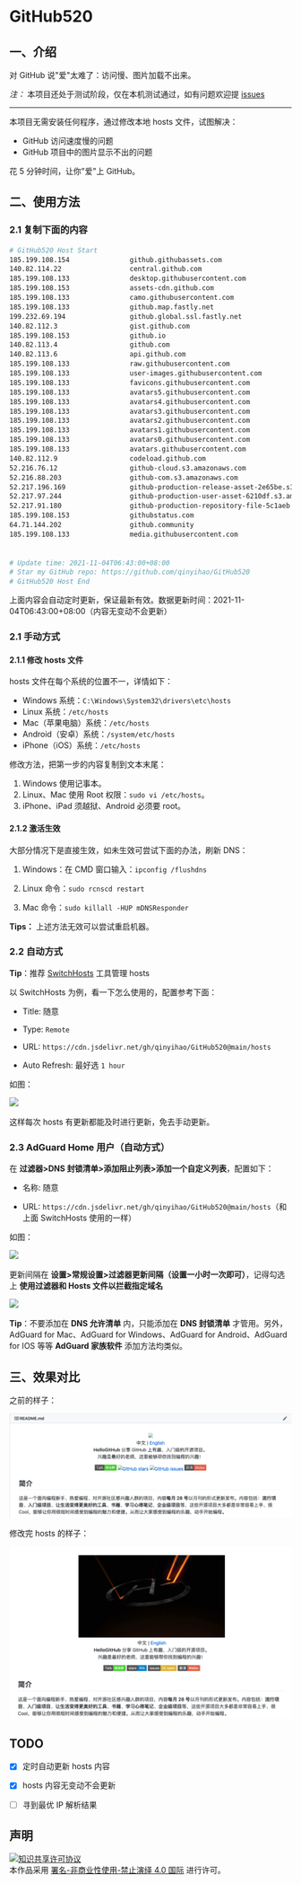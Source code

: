 # GitHub520

## 一、介绍
对 GitHub 说"爱"太难了：访问慢、图片加载不出来。

*注：* 本项目还处于测试阶段，仅在本机测试通过，如有问题欢迎提 [issues](https://github.com/qinyihao/GitHub520/issues/new)

---

本项目无需安装任何程序，通过修改本地 hosts 文件，试图解决：
- GitHub 访问速度慢的问题
- GitHub 项目中的图片显示不出的问题

花 5 分钟时间，让你"爱"上 GitHub。

## 二、使用方法

### 2.1 复制下面的内容
```bash
# GitHub520 Host Start
185.199.108.154               github.githubassets.com
140.82.114.22                 central.github.com
185.199.108.133               desktop.githubusercontent.com
185.199.108.153               assets-cdn.github.com
185.199.108.133               camo.githubusercontent.com
185.199.108.133               github.map.fastly.net
199.232.69.194                github.global.ssl.fastly.net
140.82.112.3                  gist.github.com
185.199.108.153               github.io
140.82.113.4                  github.com
140.82.113.6                  api.github.com
185.199.108.133               raw.githubusercontent.com
185.199.108.133               user-images.githubusercontent.com
185.199.108.133               favicons.githubusercontent.com
185.199.108.133               avatars5.githubusercontent.com
185.199.108.133               avatars4.githubusercontent.com
185.199.108.133               avatars3.githubusercontent.com
185.199.108.133               avatars2.githubusercontent.com
185.199.108.133               avatars1.githubusercontent.com
185.199.108.133               avatars0.githubusercontent.com
185.199.108.133               avatars.githubusercontent.com
140.82.112.9                  codeload.github.com
52.216.76.12                  github-cloud.s3.amazonaws.com
52.216.88.203                 github-com.s3.amazonaws.com
52.217.196.169                github-production-release-asset-2e65be.s3.amazonaws.com
52.217.97.244                 github-production-user-asset-6210df.s3.amazonaws.com
52.217.91.180                 github-production-repository-file-5c1aeb.s3.amazonaws.com
185.199.108.153               githubstatus.com
64.71.144.202                 github.community
185.199.108.133               media.githubusercontent.com


# Update time: 2021-11-04T06:43:00+08:00
# Star my GitHub repo: https://github.com/qinyihao/GitHub520
# GitHub520 Host End

```

上面内容会自动定时更新，保证最新有效。数据更新时间：2021-11-04T06:43:00+08:00（内容无变动不会更新）

### 2.1 手动方式
#### 2.1.1 修改 hosts 文件
hosts 文件在每个系统的位置不一，详情如下：
- Windows 系统：`C:\Windows\System32\drivers\etc\hosts`
- Linux 系统：`/etc/hosts`
- Mac（苹果电脑）系统：`/etc/hosts`
- Android（安卓）系统：`/system/etc/hosts`
- iPhone（iOS）系统：`/etc/hosts`

修改方法，把第一步的内容复制到文本末尾：

1. Windows 使用记事本。
2. Linux、Mac 使用 Root 权限：`sudo vi /etc/hosts`。
3. iPhone、iPad 须越狱、Android 必须要 root。

#### 2.1.2 激活生效
大部分情况下是直接生效，如未生效可尝试下面的办法，刷新 DNS：

1. Windows：在 CMD 窗口输入：`ipconfig /flushdns`

2. Linux 命令：`sudo rcnscd restart`

3. Mac 命令：`sudo killall -HUP mDNSResponder`

**Tips：** 上述方法无效可以尝试重启机器。

### 2.2 自动方式

**Tip**：推荐 [SwitchHosts](https://github.com/oldj/SwitchHosts) 工具管理 hosts

以 SwitchHosts 为例，看一下怎么使用的，配置参考下面：

- Title: 随意

- Type: `Remote`

- URL: `https://cdn.jsdelivr.net/gh/qinyihao/GitHub520@main/hosts`

- Auto Refresh: 最好选 `1 hour`

如图：

![](./img/switch-hosts.png)

这样每次 hosts 有更新都能及时进行更新，免去手动更新。

### 2.3 AdGuard Home 用户（自动方式）

在 **过滤器>DNS 封锁清单>添加阻止列表>添加一个自定义列表**，配置如下：

- 名称: 随意

- URL: `https://cdn.jsdelivr.net/gh/qinyihao/GitHub520@main/hosts`（和上面 SwitchHosts 使用的一样）

如图：

![](./img/AdGuard-rules.png)

更新间隔在 **设置>常规设置>过滤器更新间隔（设置一小时一次即可）**，记得勾选上 **使用过滤器和 Hosts 文件以拦截指定域名**

![](./img/AdGuard-rules2.png)

**Tip**：不要添加在 **DNS 允许清单** 内，只能添加在 **DNS 封锁清单** 才管用。另外，AdGuard for Mac、AdGuard for Windows、AdGuard for Android、AdGuard for IOS 等等 **AdGuard 家族软件** 添加方法均类似。

## 三、效果对比
之前的样子：

![](./img/old.png)

修改完 hosts 的样子：

![](./img/new.png)


## TODO
- [x] 定时自动更新 hosts 内容
- [x] hosts 内容无变动不会更新
- [ ] 寻到最优 IP 解析结果


## 声明
<a rel="license" href="https://creativecommons.org/licenses/by-nc-nd/4.0/deed.zh"><img alt="知识共享许可协议" style="border-width: 0" src="https://licensebuttons.net/l/by-nc-nd/4.0/88x31.png"></a><br>本作品采用 <a rel="license" href="https://creativecommons.org/licenses/by-nc-nd/4.0/deed.zh">署名-非商业性使用-禁止演绎 4.0 国际</a> 进行许可。
